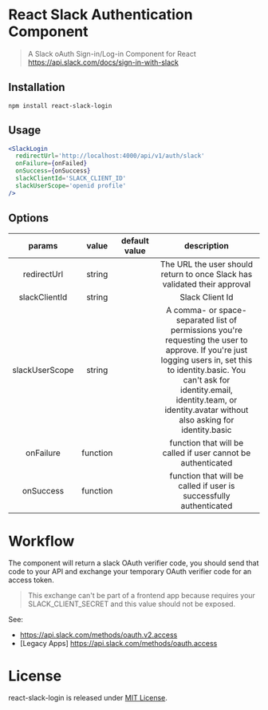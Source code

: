 # React Slack Authentication Component

> A Slack oAuth Sign-in/Log-in Component for React
> https://api.slack.com/docs/sign-in-with-slack

## Installation

`npm install react-slack-login`

## Usage

```jsx harmony
<SlackLogin
  redirectUrl='http://localhost:4000/api/v1/auth/slack'
  onFailure={onFailed}
  onSuccess={onSuccess}
  slackClientId='SLACK_CLIENT_ID'
  slackUserScope='openid profile'
/>
```

## Options

|     params     |  value   | default value |                                                                                                                          description                                                                                                                           |
| :------------: | :------: | :-----------: | :------------------------------------------------------------------------------------------------------------------------------------------------------------------------------------------------------------------------------------------------------------: |
|  redirectUrl   |  string  |               |                                                                                           The URL the user should return to once Slack has validated their approval                                                                                            |
| slackClientId  |  string  |               |                                                                                                                        Slack Client Id                                                                                                                         |
| slackUserScope |  string  |               | A comma- or space-separated list of permissions you're requesting the user to approve. If you're just logging users in, set this to identity.basic. You can't ask for identity.email, identity.team, or identity.avatar without also asking for identity.basic |
|   onFailure    | function |               |                                                                                                  function that will be called if user cannot be authenticated                                                                                                  |
|   onSuccess    | function |               |                                                                                               function that will be called if user is successfully authenticated                                                                                               |

# Workflow

The component will return a slack OAuth verifier code, you should send that code to your API and exchange your temporary OAuth verifier code for an access token.

> This exchange can't be part of a frontend app because requires your SLACK_CLIENT_SECRET and this value should not be exposed.

See:

- https://api.slack.com/methods/oauth.v2.access
- [Legacy Apps] https://api.slack.com/methods/oauth.access

# License

react-slack-login is released under [MIT License](https://opensource.org/licenses/MIT).
